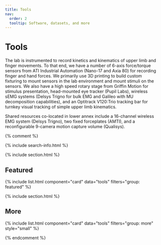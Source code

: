 ```yaml
---
title: Tools
nav:
  order: 2
  tooltip: Software, datasets, and more
---
```


# <i class="fas fa-tools"></i>Tools

The lab is instrumented to record kinetics and kinematics of upper limb and finger movements. To that end, we have a number of 6-axis force/torque sensors from ATI Industrial Automation (Nano-17 and Axia 80) for recording finger and hand forces. We primarily use 3D printing to build custom fixturing to mount sensors in the lab environment and mount stimuli on the sensors. We also have a high speed rotary stage from Griffin Motion for stimulus presentation, head-mounted eye tracker (Pupil Labs), wireless sEMG systems (Delsys Trigno for bulk EMG and Galileo with MU decomposition capabilities), and an Optitrack V120:Trio tracking bar for turnkey visual tracking of simple upper limb kinematics.

Shared resources co-located in lower annex include a 16-channel wireless EMG system (Delsys Trigno), two fixed forceplates (AMTI), and a reconfigurable 9-camera motion capture volume (Qualisys).

{% comment %}

{% include search-info.html %}

{% include section.html %}

## Featured

{% include list.html component="card" data="tools" filters="group: featured" %}

{% include section.html %}

## More

{% include list.html component="card" data="tools" filters="group: more" style="small" %}

{% endcomment %}
